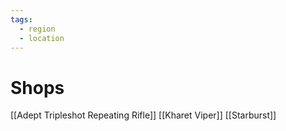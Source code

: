 ```yaml
---
tags:
  - region
  - location
---
```

# Shops
 [[Adept Tripleshot Repeating Rifle]]
 [[Kharet Viper]]
 [[Starburst]]